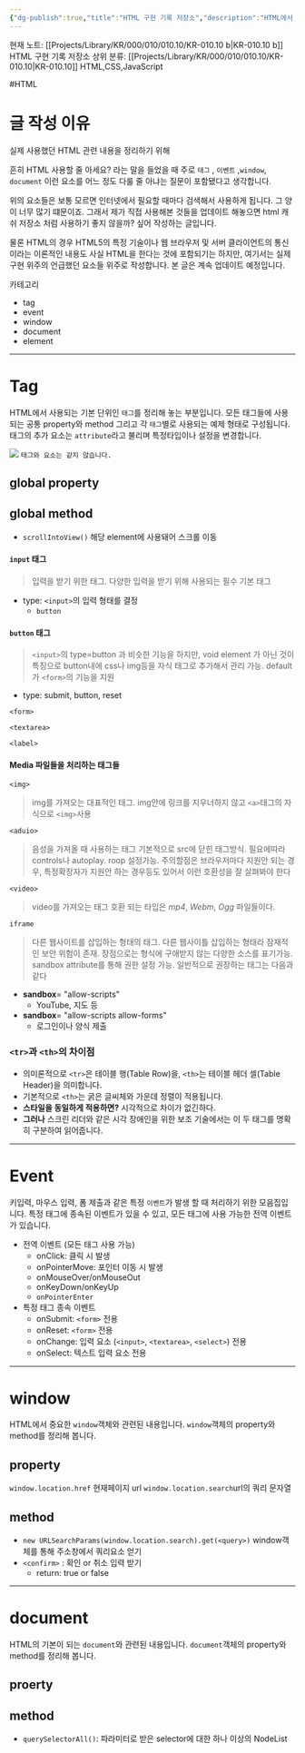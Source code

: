 ```yaml
---
{"dg-publish":true,"title":"HTML 구현 기록 저장소","description":"HTML에서 실제로 사용했던 구현에 필요한 태그, 메소드, 속성, 이벤트 등을 정리해 놓은 글입니다. 보통 인터넷에서 필요할 때마다 가져와서 쓰긴 하지만, 실제 사용해 놓았던 것을 정리해 놓으면 본인에게도, 남들에게 소개할 떄도 좋을 것 같아 기록해봅니다.","permalink":"/projects/library/kr/000/010/010-10/kr-010-10-b/","dgPassFrontmatter":true,"noteIcon":"0","created":"2025-01-11T18:09:22.655+09:00","updated":"2025-03-25T20:50:50.341+09:00"}
---
```


현재 노트: [[Projects/Library/KR/000/010/010.10/KR-010.10 b\|KR-010.10 b]] HTML 구현 기록 저장소
상위 분류: [[Projects/Library/KR/000/010/010.10/KR-010.10\|KR-010.10]] HTML,CSS,JavaScript

#HTML

# 글 작성 이유
실제 사용했던 HTML 관련 내용을 정리하기 위해

흔히 HTML 사용할 줄 아세요? 라는 말을 들었을 때 주로 `태그` , `이벤트` ,`window`, `document` 이런 요소를 어느 정도 다룰 줄 아냐는 질문이 포함됐다고 생각합니다.

위의 요소들은 보통 모르면 인터넷에서 필요할 때마다 검색해서 사용하게 됩니다. 그 양이 너무 많기 떄문이죠. 그래서 제가 직접 사용해본 것들을 업데이트 해놓으면 html 캐쉬 저장소 처럼 사용하기 좋지 않을까? 싶어 작성하는 글입니다.

물론 HTML의 경우 HTML5의 특정 기술이나 웹 브라우저 및 서버 클라이언트의 통신이라는 이론적인 내용도 사실 HTML을 한다는 것에 포함되기는 하지만, 여기서는 실제 구현 위주의 언급했던 요소들 위주로 작성합니다. 본 글은 계속 업데이트 예정입니다.

카테고리
- tag
- event
- window
- document
- element


---
# Tag
HTML에서 사용되는 기본 단위인 `태그`를 정리해 놓는 부분입니다. 모든 태그들에 사용되는 공통 property와 method 그리고 각 `태그`별로 사용되는 예제 형태로 구성됩니다.
태그의 추가 요소는 `attribute`라고 불리며 특정타입이나 설정을 변경합니다.

![](https://developer.mozilla.org/ko/docs/Glossary/Element/anatomy-of-an-html-element.png)
`태그와 요소는 같지 않습니다.` 



## global property

## global method
- `scrollIntoView()` 해당 element에 사용돼어 스크롤 이동

#### `input` 태그
> 입력을 받기 위한 태그. 다양한 입력을 받기 위해 사용되는 필수 기본 태그
- type: `<input>`의 입력 형태를 결정
	- `button`

#### `button` 태그
>`<input>`의 type=button 과 비슷한 기능을 하지만, void element 가 아닌 것이 특징으로 button내에 css나 img등을 자식 태그로 추가해서 관리 가능. default 가 `<form>`의 기능을 지원
- type: submit, button, reset
  
`<form>`

`<textarea>`     

`<label>`


#### Media 파일들을 처리하는 태그들
`<img>`
> img를 가져오는 대표적인 태그. img안에 링크를 지우너하지 않고 `<a>`태그의 자식으로 `<img>`사용

`<aduio>`
> 음성을 가져올 때 사용하는 태그 기본적으로 src에 닫힌 태그방식. 필요에따라 controls나 autoplay. roop 설정가능. 
> 주의할점은 브라우저마다 지원안 되는 경우, 특정확장자가 지원안 하는 경우등도 있어서 이런 호환성을 잘 살펴봐야 한다

`<video>`
> video를 가져오는 태그 호환 되는 타입은 *mp4*, *Webm*, *Ogg* 파일들이다.


`iframe`
> 다른 웹사이트를 삽입하는 형태의 태그. 다른 웹사이틀 삽입하는 형태라 잠재적인 보안 위험이 존재. 장점으로는 형식에 구애받지 않는 다양한 소스를 표기가능. sandbox attribute를 통해 권한 설정 가능. 일반적으로 권장하는 태그는 다음과같다


- **sandbox**= "allow-scripts"
	- YouTube, 지도 등
- **sandbox**= "allow-scripts allow-forms"
	- 로그인이나 양식 제출


### `<tr>`과 `<th>`의 차이점
- 의미론적으로 `<tr>`은 테이블 행(Table Row)을, `<th>`는 테이블 헤더 셀(Table Header)을 의미합니다.
- 기본적으로 `<th>`는 굵은 글씨체와 가운데 정렬이 적용됩니다.
- **스타일을 동일하게 적용하면?** 시각적으로 차이가 없긴하다. 
- **그러나** 스크린 리더와 같은 시각 장애인을 위한 보조 기술에서는 이 두 태그를 명확히 구분하여 읽어줍니다.


---
# Event
키입력, 마우스 입력, 폼 제출과 같은 특정 `이벤트`가 발생 할 때 처리하기 위한 모음집입니다. 특정 태그에 종속된 이벤트가 있을 수 있고, 모든 태그에 사용 가능한 전역 이벤트가 있습니다.


- 전역 이벤트 (모든 태그 사용 가능)
    - onClick: 클릭 시 발생
    - onPointerMove: 포인터 이동 시 발생
    - onMouseOver/onMouseOut
    - onKeyDown/onKeyUp
    - `onPointerEnter`
- 특정 태그 종속 이벤트
    - onSubmit: `<form>` 전용
    - onReset: `<form>` 전용
    - onChange: 입력 요소 (`<input>`, `<textarea>`, `<select>`) 전용
    - onSelect: 텍스트 입력 요소 전용


---
# window
HTML에서 중요한 `window`객체와 관련된 내용입니다. `window`객체의 property와 method를 정리해 봅니다.

## property

`window.location.href` 현재페이지 url
`window.location.search`url의 쿼리 문자열 

## method
- `new URLSearchParams(window.location.search).get(<query>)` window객체를 통해 주소창에서 쿼리요소 얻기
- `<confirm>` : 확인 or 취소 입력 받기
	- return: true or false




---
# document
HTML의 기본이 되는 `document`와 관련된 내용입니다. `document`객체의 property와 method를 정리해 봅니다.

## proerty

## method
- `querySelectorAll()`: 파라미터로 받은 selector에 대한 하나 이상의 NodeList


